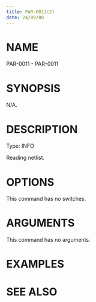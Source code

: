 ```yaml
---
title: PAR-0011(2)
date: 24/09/08
---
```


# NAME

PAR-0011 - PAR-0011

# SYNOPSIS

N/A.

# DESCRIPTION

Type: INFO

Reading netlist.

# OPTIONS

This command has no switches.

# ARGUMENTS

This command has no arguments.

# EXAMPLES

# SEE ALSO
